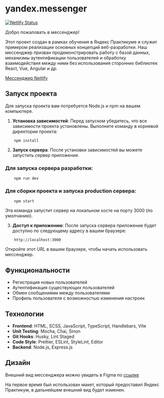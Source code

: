 # yandex.messenger

[![Netlify Status](https://api.netlify.com/api/v1/badges/0c2e7ef7-b1e7-4605-9b49-e46133c4c1b8/deploy-status)](https://app.netlify.com/sites/ya-messenger-praktikum/deploys)

Добро пожаловать в мессенджер!

Этот проект создан в рамках обучения в Яндекс Практикуме и служит примером реализации основных концепций веб-разработки. Наш мессенджер призван продемонстрировать работу с базой данных, механизмы аутентификации пользователей и обработку взаимодействия между ними без использования сторонних библиотек React, Vue, Angular и др.

[Мессенджер Netlify](https://ya-messenger-praktikum.netlify.app/)

## Запуск проекта

Для запуска проекта вам потребуется Node.js и npm на вашем компьютере.

1. **Установка зависимостей**: Перед запуском убедитесь, что все зависимости проекта установлены. Выполните команду в корневой директории проекта:

```
    npm install
```

2. **Запуск сервера**: После установки зависимостей вы можете запустить сервер приложения.
   
### Для запуска сервера разработки:

```
    npm run dev
```

### Для сборки проекта и запуска production сервера:

```
    npm start
```

Эта команда запустит сервер на локальном хосте на порту 3000 (по умолчанию).

3. **Доступ к приложению**: После запуска сервера приложение будет доступно по следующему адресу в вашем браузере:

```
    http://localhost:3000
```

Откройте этот URL в вашем браузере, чтобы начать использовать мессенджер.

## Функциональности

- Регистрация новых пользователей
- Аутентификация существующих пользователей
- Обмен сообщениями между пользователями
- Профиль пользователя с возможностью изменения настроек

## Технологии

- **Frontend**: HTML, SCSS, JavaScript, TypeScript, Handlebars, Vite
- **Unit Testing**: Mocha, Chai, Sinon
- **Git Hooks**: Husky, Lint Staged
- **Code Style**: Prettier, ESLint, StyleLint, Editor
- **Backend**: Node.js, Express.js

## Дизайн

Внешний вид мессенджера можно увидеть в Figma по [ссылке](https://www.figma.com/file/wMIiCW5uyGHtAwEZoDMgLf/ya-messenger-praktikum?type=design&node-id=0-1&mode=design&t=6PH6GTBKht9UEs7N-0)

На первое время был использован макет, который предоставил Яндекс Практикум, в дальнейшем внешний вид будет изменен.
